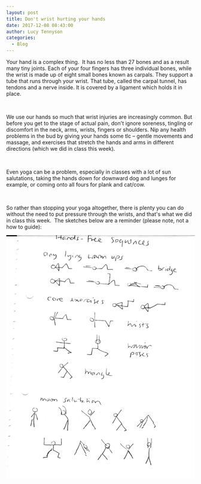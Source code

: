 ```yaml
---
layout: post
title: Don't wrist hurting your hands
date: 2017-12-08 08:43:00
author: Lucy Tennyson
categories:
  - Blog
---
```



Your hand is a complex thing. &nbsp;It has no less than 27 bones and as a result many tiny joints. Each of your four fingers has three individual bones, while the wrist is made up of eight small bones known as carpals. They support a tube that runs through your wrist. That tube, called the carpal tunnel, has tendons and a nerve inside. It is covered by a ligament which holds it in place.

&nbsp;

We use our hands so much that wrist injuries are increasingly common. But before you get to the stage of actual pain, don't ignore soreness, tingling or discomfort in the neck, arms, wrists, fingers or shoulders. Nip any health problems in the bud by giving your hands some tlc – gentle movements and massage, and exercises that stretch the hands and arms in different directions (which we did in class this week).

&nbsp;

Even yoga can be a problem, especially in classes with a lot of sun salutations, taking the hands down for downward dog and lunges for example, or coming onto all fours for plank and cat/cow.

&nbsp;

So rather than stopping your yoga altogether, there is plenty you can do without the need to put pressure through the wrists, and that's what we did in class this week.&nbsp; The sketches below are a reminder (please note, not a how to guide):

![](/uploads/versions/yogablog8dec---x----1852-2396x---.jpg)

&nbsp;

&nbsp;